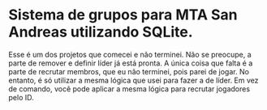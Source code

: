 # Sistema de grupos para MTA San Andreas utilizando SQLite.

Esse é um dos projetos que comecei e não terminei. Não se preocupe, a parte de remover e definir líder já está pronta. A única coisa que falta é a parte de recrutar membros, que eu não terminei, pois parei de jogar. No entanto, é só utilizar a mesma lógica que usei para fazer a de líder. Em vez de comando, você pode aplicar a mesma lógica para recrutar jogadores pelo ID.

